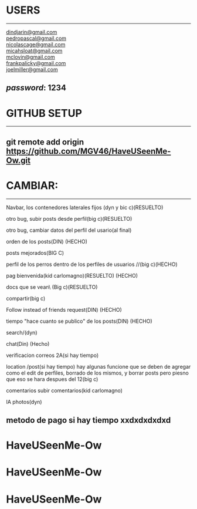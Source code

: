 # USERS
----------------------------------------------------
dindjarin@gmail.com\
pedropascal@gmail.com\
nicolascage@gmail.com\
micahsloat@gmail.com\
mclovin@gmail.com\
frankpalicky@gmail.com\
joelmiller@gmail.com

*password*: 1234
----------------------------------------------------

# GITHUB SETUP
----------------------------------------------------
git remote add origin https://github.com/MGV46/HaveUSeenMe-Ow.git
----------------------------------------------------

# CAMBIAR:
---------------------------------------------------
Navbar, los contenedores laterales fijos (dyn y bic c)(RESUELTO)

otro bug, subir posts desde perfil(big c)(RESUELTO)

otro bug, cambiar datos del perfil del usario(al final)

orden de los posts\(DIN) (HECHO)

posts mejorados(BIG C)

perfil de los perros dentro de los perfiles de usuarios //\(big c)(HECHO)


pag bienvenida(kid carlomagno)(RESUELTO) (HECHO)


docs que se vean\ (Big c)(RESUELTO)


compartir\(big c)


Follow instead of friends request(DIN) (HECHO)

tiempo "hace cuanto se publico" de los posts(DIN) (HECHO)

search\/(dyn)

chat\(Din) (Hecho)

verificacion correos 2A(si hay tiempo)

location /post\(si hay tiempo)
hay algunas funcione que se deben de agregar como el edit de perfiles, borrado de los mismos, y borrar posts pero piesno que eso se hara despues del 12(big c)

comentarios subir comentarios\(kid carlomagno)

IA photos\(dyn)



metodo de pago si hay tiempo xxdxdxdxdxd
-------------------------------------------------------
# HaveUSeenMe-Ow
# HaveUSeenMe-Ow
# HaveUSeenMe-Ow
